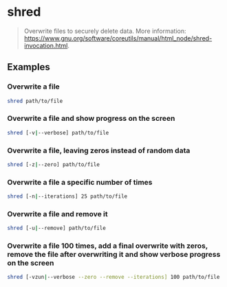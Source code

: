 # shred

> Overwrite files to securely delete data. More information: <https://www.gnu.org/software/coreutils/manual/html_node/shred-invocation.html>.

## Examples

### Overwrite a file

```bash
shred path/to/file
```

### Overwrite a file and show progress on the screen

```bash
shred [-v|--verbose] path/to/file
```

### Overwrite a file, leaving zeros instead of random data

```bash
shred [-z|--zero] path/to/file
```

### Overwrite a file a specific number of times

```bash
shred [-n|--iterations] 25 path/to/file
```

### Overwrite a file and remove it

```bash
shred [-u|--remove] path/to/file
```

### Overwrite a file 100 times, add a final overwrite with zeros, remove the file after overwriting it and show verbose progress on the screen

```bash
shred [-vzun|--verbose --zero --remove --iterations] 100 path/to/file
```
